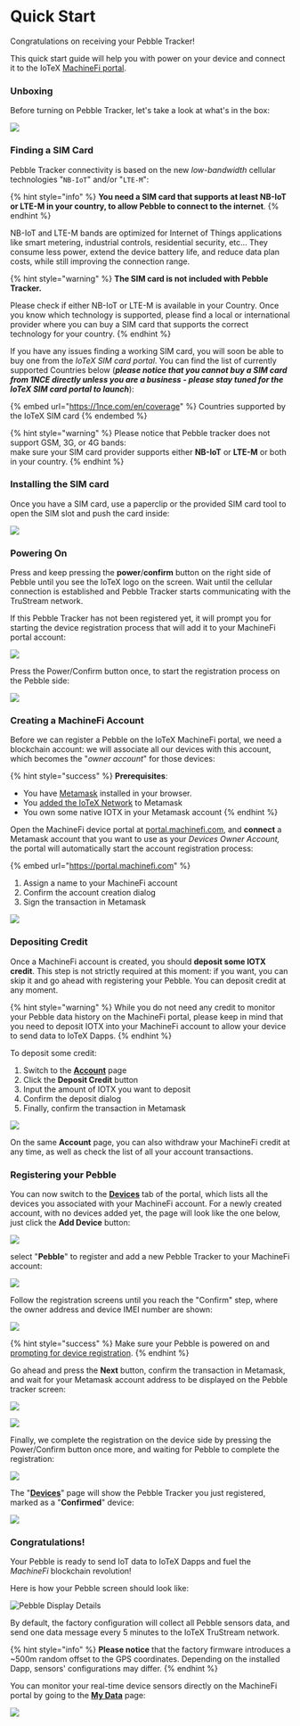 # Quick Start

Congratulations on receiving your Pebble Tracker!

This quick start guide will help you with power on your device and connect it to the IoTeX [MachineFi portal](https://portal.machinefi.com).

### Unboxing

Before turning on Pebble Tracker, let's take a look at what's in the box:

![](../../.gitbook/assets/image.jpg)

### Finding a SIM Card

Pebble Tracker connectivity is based on the new _low-bandwidth_ cellular technologies "`NB-IoT`" and/or "`LTE-M`":&#x20;

{% hint style="info" %}
**You need a SIM card that supports at least NB-IoT or LTE-M in your country, to allow Pebble to connect to the internet**.&#x20;
{% endhint %}

NB-IoT and LTE-M bands are optimized for Internet of Things applications like smart metering, industrial controls, residential security, etc... They consume less power, extend the device battery life, and reduce data plan costs, while still improving the connection range.

{% hint style="warning" %}
**The SIM card is not included with Pebble Tracker.**

Please check if either NB-IoT or LTE-M is available in your Country. Once you know which technology is supported, please find a local or international provider where you can buy a SIM card that supports the correct technology for your country.
{% endhint %}

If you have any issues finding a working SIM card, you will soon be able to buy one from the _IoTeX SIM card portal_. You can find the list of currently supported Countries below (_**please notice that you cannot buy a SIM card from 1NCE directly unless you are a business - please stay tuned for the IoTeX SIM card portal to launch**_):

{% embed url="https://1nce.com/en/coverage" %}
Countries supported by the IoTeX SIM card
{% endembed %}

{% hint style="warning" %}
Please notice that Pebble tracker does not support GSM, 3G, or 4G bands:\
make sure your SIM card provider supports either **NB-IoT** or **LTE-M** or both in your country.
{% endhint %}

### Installing the SIM card

Once you have a SIM card, use a paperclip or the provided SIM card tool to open the SIM slot and push the card inside:

![](../../.gitbook/assets/simcard.jpg)

### Powering On

Press and keep pressing the **power**/**confirm** button on the right side of Pebble until you see the IoTeX logo on the screen. Wait until the cellular connection is established and Pebble Tracker starts communicating with the TruStream network.

If this Pebble Tracker has not been registered yet, it will prompt you for starting the device registration process that will add it to your MachineFi portal account:

![](<../../.gitbook/assets/poweron (2).jpg>)

Press the Power/Confirm button once, to start the registration process on the Pebble side:

![](<../../.gitbook/assets/pebble-reg2 (1).jpg>)

### Creating a MachineFi Account

Before we can register a Pebble on the IoTeX MachineFi portal, we need a blockchain account: we will associate all our devices with this account, which becomes the "_owner account_" for those devices:

{% hint style="success" %}
**Prerequisites**:

* You have [Metamask](https://metamask.io/download.html) installed in your browser.
* You [added the IoTeX Network](https://iotexdefi.com) to Metamask&#x20;
* You own some native IOTX in your Metamask account&#x20;
{% endhint %}

Open the MachineFi device portal at [portal.machinefi.com](https://portal.machinefi.com), and **connect** a Metamask account that you want to use as your _Devices_ _Owner Account,_ the portal will automatically start the account registration process:

{% embed url="https://portal.machinefi.com" %}

1. Assign a name to your MachineFi account
2. Confirm the account creation dialog
3. Sign the transaction in Metamask

![](../../.gitbook/assets/newportalaccount.jpg)

### Depositing Credit

Once a MachineFi account is created, you should **deposit some IOTX credit**. This step is not strictly required at this moment: if you want, you can skip it and go ahead with registering your Pebble. You can deposit credit at any moment.&#x20;

{% hint style="warning" %}
While you do not need any credit to monitor your Pebble data history on the MachineFi portal, please keep in mind that you need to deposit IOTX into your MachineFi account to allow your device to send data to IoTeX Dapps.
{% endhint %}

To deposit some credit:

1. Switch to the [**Account**](https://portal.machinefi.com/account) page&#x20;
2. Click the **Deposit Credit** button&#x20;
3. Input the amount of IOTX you want to deposit
4. Confirm the deposit dialog
5. Finally, confirm the transaction in Metamask&#x20;

![](<../../.gitbook/assets/depositcredit (1).jpg>)

On the same **Account** page, you can also withdraw your MachineFi credit at any time, as well as check the list of all your account transactions.

### Registering your Pebble

You can now switch to the [**Devices**](https://portal.machinefi.com/device) tab of the portal, which lists all the devices you associated with your MachineFi account. For a newly created account, with no devices added yet, the page will look like the one below, just click the **Add Device** button:

![](../../.gitbook/assets/add-device.jpg)

&#x20;select "**Pebble**" to register and add a new Pebble Tracker to your MachineFi account:

![](<../../.gitbook/assets/addpebble1 (4).jpg>)

Follow the registration screens until you reach the "Confirm" step, where the owner address and device IMEI number are shown:

![](../../.gitbook/assets/addpebble2.jpg)

{% hint style="success" %}
Make sure your Pebble is powered on and [prompting for device registration](quick-start.md#power-on).
{% endhint %}

Go ahead and press the **Next** button, confirm the transaction in Metamask, and wait for your Metamask account address to be displayed on the Pebble tracker screen:

![](../../.gitbook/assets/pebble-reg3.jpg)

![](../../.gitbook/assets/pebble-reg1.jpg)

Finally, we complete the registration on the device side by pressing the Power/Confirm button once more, and waiting for Pebble to complete the registration:

![](../../.gitbook/assets/addpebble4.jpg)

The "[**Devices**](https://portal.machinefi.com/device)" page will show the Pebble Tracker you just registered, marked as a "**Confirmed**" device:

![](../../.gitbook/assets/addpebble5.jpg)

### Congratulations!

Your Pebble is ready to send IoT data to IoTeX Dapps and fuel the _MachineFi_ blockchain revolution!

Here is how your Pebble screen should look like:

![Pebble Display Details](../../.gitbook/assets/pebble-display-icons.jpg)

By default, the factory configuration will collect all Pebble sensors data, and send one data message every 5 minutes to the IoTeX TruStream network.

{% hint style="info" %}
**Please notice** that the factory firmware introduces a \~500m random offset to the GPS coordinates. Depending on the installed Dapp, sensors' configurations may differ.&#x20;
{% endhint %}

You can monitor your real-time device sensors directly on the MachineFi portal by going to the [**My Data**](https://portal.machinefi.com/myData) page:

![](<../../.gitbook/assets/pebble-reg4 (1).jpg>)
